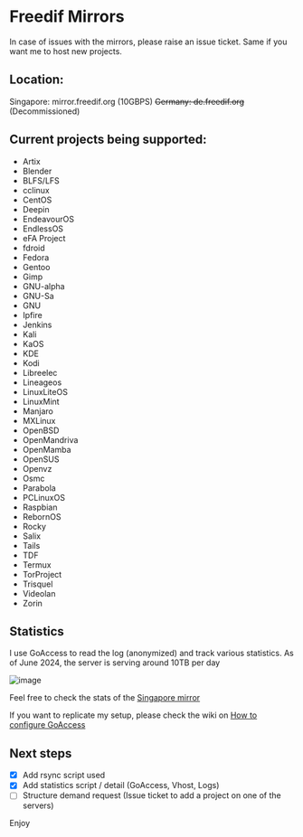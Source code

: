 # Freedif Mirrors
In case of issues with the mirrors, please raise an issue ticket.
Same if you want me to host new projects.

## Location:
Singapore: mirror.freedif.org (10GBPS)
~~Germany: de.freedif.org~~ (Decommissioned)

## Current projects being supported:
- Artix
- Blender
- BLFS/LFS
- cclinux
- CentOS
- Deepin
- EndeavourOS
- EndlessOS
- eFA Project
- fdroid
- Fedora
- Gentoo
- Gimp
- GNU-alpha
- GNU-Sa
- GNU
- Ipfire
- Jenkins
- Kali
- KaOS
- KDE
- Kodi
- Libreelec
- Lineageos
- LinuxLiteOS
- LinuxMint
- Manjaro
- MXLinux
- OpenBSD
- OpenMandriva
- OpenMamba
- OpenSUS
- Openvz
- Osmc
- Parabola
- PCLinuxOS
- Raspbian
- RebornOS
- Rocky
- Salix
- Tails
- TDF
- Termux
- TorProject
- Trisquel
- Videolan
- Zorin

## Statistics
I use GoAccess to read the log (anonymized) and track various statistics. As of June 2024, the server is serving around 10TB per day

![image](https://user-images.githubusercontent.com/7557855/164883443-081e183a-672c-40a9-895d-28b41cee4d81.png)

Feel free to check the stats of the [Singapore mirror](https://mirror.freedif.org/Stats/Combined.html)

If you want to replicate my setup, please check the wiki on [How to configure GoAccess](https://github.com/karibuTW/Freedif-Mirror/wiki/How-to-configure-GoAccess)

## Next steps
- [x] Add rsync script used
- [x] Add statistics script / detail (GoAccess, Vhost, Logs)
- [ ] Structure demand request (Issue ticket to add a project on one of the servers)

Enjoy
